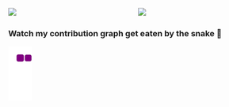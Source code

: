 <img  src="https://github-readme-stats.vercel.app/api?username=smritimallick&show_icons=true&hide_border=true&theme=algolia" width="48%" align="right" >           <img  src="https://github-readme-streak-stats.herokuapp.com/?user=smritimallick&theme=algolia" width="48%" >

### Watch my contribution graph get eaten by the snake 🐍
![Kuinas snake gif](https://github.com/smritimallick/smritimallick/blob/output/github-contribution-grid-snake.gif)
